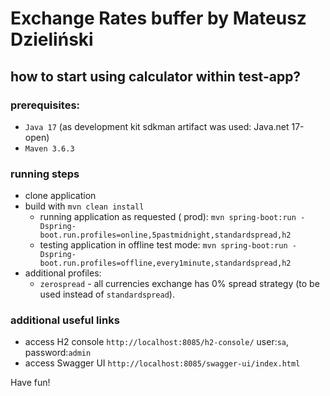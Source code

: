 # Exchange Rates buffer by Mateusz Dzieliński

## how to start using calculator within test-app?

### prerequisites:

- `Java 17` (as development kit sdkman artifact was used: Java.net 17-open)
- `Maven 3.6.3`

### running steps

- clone application
- build with `mvn clean install`
    - running application as requested (
      prod): `mvn spring-boot:run -Dspring-boot.run.profiles=online,5pastmidnight,standardspread,h2`
    - testing application in offline test
      mode: `mvn spring-boot:run -Dspring-boot.run.profiles=offline,every1minute,standardspread,h2`
- additional profiles:
    - `zerospread` - all currencies exchange has 0% spread strategy (to be used instead of `standardspread`).

### additional useful links

- access H2 console `http://localhost:8085/h2-console/` user:`sa`, password:`admin`
- access Swagger UI `http://localhost:8085/swagger-ui/index.html`

Have fun!
